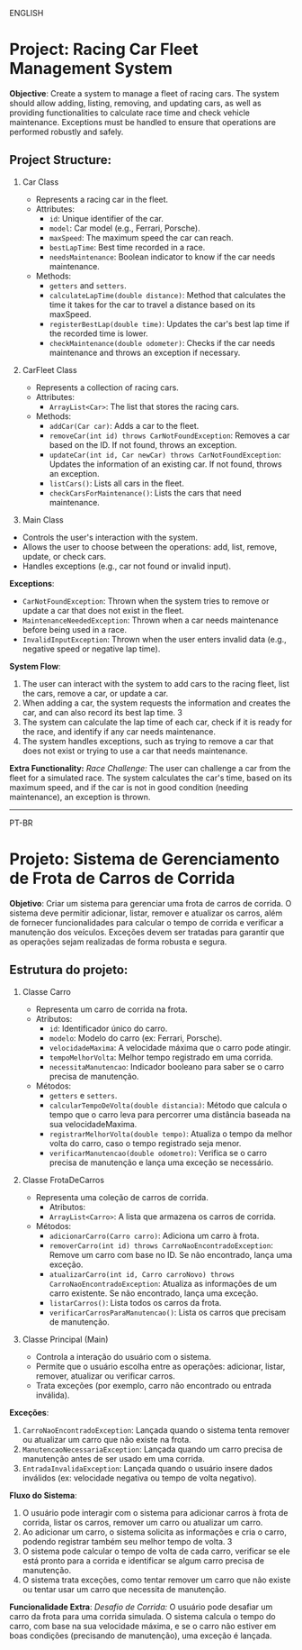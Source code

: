 ENGLISH
# Project: Racing Car Fleet Management System
**Objective**: Create a system to manage a fleet of racing cars.
The system should allow adding, listing, removing, and updating cars, as well as providing functionalities to calculate race time and check vehicle maintenance.
Exceptions must be handled to ensure that operations are performed robustly and safely.

## Project Structure:
1. Car Class
   - Represents a racing car in the fleet.
   - Attributes:
     - `id`: Unique identifier of the car.
     - `model`: Car model (e.g., Ferrari, Porsche).
     - `maxSpeed`: The maximum speed the car can reach.
     - `bestLapTime`: Best time recorded in a race.
     - `needsMaintenance`: Boolean indicator to know if the car needs maintenance.
   - Methods:
     - `getters` and `setters`.
     - `calculateLapTime(double distance)`: Method that calculates the time it takes for the car to travel a distance based on its maxSpeed.
     - `registerBestLap(double time)`: Updates the car's best lap time if the recorded time is lower.
     - `checkMaintenance(double odometer)`: Checks if the car needs maintenance and throws an exception if necessary.
     
2. CarFleet Class
   -  Represents a collection of racing cars.
   - Attributes:
     - `ArrayList<Car>`: The list that stores the racing cars.
   - Methods:
     - `addCar(Car car)`: Adds a car to the fleet.
     - `removeCar(int id) throws CarNotFoundException`: Removes a car based on the ID. If not found, throws an exception.
     - `updateCar(int id, Car newCar) throws CarNotFoundException`: Updates the information of an existing car. If not found, throws an exception.
     - `listCars()`: Lists all cars in the fleet.
     - `checkCarsForMaintenance()`: Lists the cars that need maintenance.
        
3. Main Class
 - Controls the user's interaction with the system.
- Allows the user to choose between the operations: add, list, remove, update, or check cars.
- Handles exceptions (e.g., car not found or invalid input).

**Exceptions**:
- `CarNotFoundException`: Thrown when the system tries to remove or update a car that does not exist in the fleet.
- `MaintenanceNeededException`: Thrown when a car needs maintenance before being used in a race.
- `InvalidInputException`: Thrown when the user enters invalid data (e.g., negative speed or negative lap time).

**System Flow**:
1. The user can interact with the system to add cars to the racing fleet, list the cars, remove a car, or update a car.
2. When adding a car, the system requests the information and creates the car, and can also record its best lap time. 3
3. The system can calculate the lap time of each car, check if it is ready for the race, and identify if any car needs maintenance.
4. The system handles exceptions, such as trying to remove a car that does not exist or trying to use a car that needs maintenance.

**Extra Functionality:**
*Race Challenge:*
The user can challenge a car from the fleet for a simulated race. The system calculates the car's time, based on its maximum speed, and if the car is not in good condition (needing maintenance), an exception is thrown.

---

PT-BR
# Projeto: Sistema de Gerenciamento de Frota de Carros de Corrida
**Objetivo**: Criar um sistema para gerenciar uma frota de carros de corrida. 
O sistema deve permitir adicionar, listar, remover e atualizar os carros, além de fornecer funcionalidades para calcular o tempo de corrida e verificar a manutenção dos veículos. 
Exceções devem ser tratadas para garantir que as operações sejam realizadas de forma robusta e segura.

## Estrutura do projeto:
1. Classe Carro
    - Representa um carro de corrida na frota.
    - Atributos:
        - `id`: Identificador único do carro.
        - `modelo`: Modelo do carro (ex: Ferrari, Porsche).
        - `velocidadeMaxima`: A velocidade máxima que o carro pode atingir.
        - `tempoMelhorVolta`: Melhor tempo registrado em uma corrida.
        - `necessitaManutencao`: Indicador booleano para saber se o carro precisa de manutenção.
    - Métodos:
        - `getters` e `setters`.
        - `calcularTempoDeVolta(double distancia)`: Método que calcula o tempo que o carro leva para percorrer uma distância baseada na sua velocidadeMaxima.
        - `registrarMelhorVolta(double tempo)`: Atualiza o tempo da melhor volta do carro, caso o tempo registrado seja menor.
        - `verificarManutencao(double odometro)`: Verifica se o carro precisa de manutenção e lança uma exceção se necessário.

2. Classe FrotaDeCarros
    - Representa uma coleção de carros de corrida.
        - Atributos:
        - `ArrayList<Carro>`: A lista que armazena os carros de corrida.
    - Métodos:
        - `adicionarCarro(Carro carro)`: Adiciona um carro à frota.
        - `removerCarro(int id) throws CarroNaoEncontradoException`: Remove um carro com base no ID. Se não encontrado, lança uma exceção.
        - `atualizarCarro(int id, Carro carroNovo) throws CarroNaoEncontradoException`: Atualiza as informações de um carro existente. Se não encontrado, lança uma exceção.
        - `listarCarros()`: Lista todos os carros da frota.
        - `verificarCarrosParaManutencao()`: Lista os carros que precisam de manutenção.
    
3. Classe Principal (Main)
    - Controla a interação do usuário com o sistema.
    - Permite que o usuário escolha entre as operações: adicionar, listar, remover, atualizar ou verificar carros.
    - Trata exceções (por exemplo, carro não encontrado ou entrada inválida).

**Exceções**:
1. `CarroNaoEncontradoException`: Lançada quando o sistema tenta remover ou atualizar um carro que não existe na frota.
2. `ManutencaoNecessariaException`: Lançada quando um carro precisa de manutenção antes de ser usado em uma corrida.
3. `EntradaInvalidaException`: Lançada quando o usuário insere dados inválidos (ex: velocidade negativa ou tempo de volta negativo).

**Fluxo do Sistema**:
1. O usuário pode interagir com o sistema para adicionar carros à frota de corrida, listar os carros, remover um carro ou atualizar um carro.
2. Ao adicionar um carro, o sistema solicita as informações e cria o carro, podendo registrar também seu melhor tempo de volta. 3
3. O sistema pode calcular o tempo de volta de cada carro, verificar se ele está pronto para a corrida e identificar se algum carro precisa de manutenção.
4. O sistema trata exceções, como tentar remover um carro que não existe ou tentar usar um carro que necessita de manutenção.

**Funcionalidade Extra**:
*Desafio de Corrida:* 
O usuário pode desafiar um carro da frota para uma corrida simulada. O sistema calcula o tempo do carro, com base na sua velocidade máxima, e se o carro não estiver em boas condições (precisando de manutenção), uma exceção é lançada.
